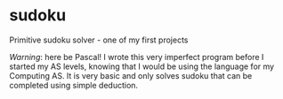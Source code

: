 # sudoku
Primitive sudoku solver - one of my first projects

*Warning*: here be Pascal! I wrote this very imperfect program before I started my AS levels, knowing that I would be using the language for my Computing AS. It is very basic and only solves sudoku that can be completed using simple deduction.
